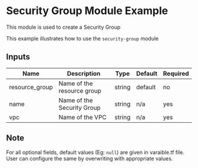 # Security Group Module Example

This module is used to create a Security Group

This example illustrates how to use the `security-group` module

<!-- BEGINNING OF PRE-COMMIT-TERRAFORM DOCS HOOK -->

## Inputs

| Name                              | Description                                           | Type   | Default | Required |
|-----------------------------------|-------------------------------------------------------|--------|---------|----------|
| resource\_group | Name of the resource group | string | default | no |
| name | Name of the Security Group | string | n/a | yes |
| vpc | Name of the VPC | string | n/a | yes |


<!-- END OF PRE-COMMIT-TERRAFORM DOCS HOOK -->

## Note

For all optional fields, default values (Eg: `null`) are given in varaible.tf file. User can configure the same by overwriting with appropriate values.